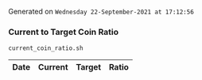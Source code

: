 Generated on `Wednesday 22-September-2021 at 17:12:56`

### Current to Target Coin Ratio
`current_coin_ratio.sh`

Date|Current|Target|Ratio
---|---|---|---
